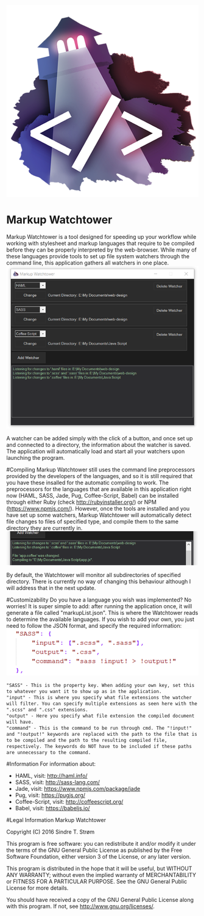 ![Markup Watchtower logo](https://raw.githubusercontent.com/sindrets/MarkupWatchtower/master/img/MarkupWatchtowerIcon_HalfSize.png)
# Markup Watchtower
Markup Watchtower is a tool designed for speeding up your workflow while working with stylesheet and markup languages that require to be compiled before they can be properly interpreted by the web-browser. While many of these languages provide tools to set up file system watchers through the command line, this application gathers all watchers in one place.
![Figure 1](https://raw.githubusercontent.com/sindrets/MarkupWatchtower/master/img/figure1.PNG)

A watcher can be added simply with the click of a button, and once set up and connected to a directory, the information about the watcher is saved. The application will automatically load and start all your watchers upon launching the program. 

#Compiling
Markup Watchtower still uses the command line preprocessors provided by the developers of the languages, and so it is still required that you have these insalled for the automatic compiling to work. The preprocessors for the languages that are available in this application right now (HAML, SASS, Jade, Pug, Coffee-Script, Babel) can be installed through either Ruby (check http://rubyinstaller.org/) or NPM (https://www.npmjs.com/). 
However, once the tools are installed and you have set up some watchers, Markup Watchtower will automatically detect file changes to files of specified type, and compile them to the same directory they are currently in.
![Figure 2](https://raw.githubusercontent.com/sindrets/MarkupWatchtower/master/img/figure2.PNG)

By default, the Watchtower will monitor all subdirectories of specified directory. There is currently no way of changing this behaviour although I will address that in the next update. 

#Customizability
Do you have a language you wish was implemented? No worries! It is super simple to add: after running the application once, it will generate a file called "markupList.json". This is where the Watchtower reads to determine the available languages. If you wish to add your own, you just need to follow the JSON format, and specify the required information:
![Figure 2](https://raw.githubusercontent.com/sindrets/MarkupWatchtower/master/img/figure3.PNG)

    "SASS" - This is the property key. When adding your own key, set this to whatever you want it to show up as in the application.
    "input" - This is where you specify what file extensions the watcher will filter. You can specify multiple extensions as seen here with the ".scss" and ".css" extensions.
    "output" - Here you specify what file extension the compiled document will have.
    "command" - This is the command to be run through cmd. The "!input!" and "!output!" keywords are replaced with the path to the file that is to be compiled and the path to the resulting compiled file, respectively. The keywords do NOT have to be included if these paths are unnecessary to the command.

#Information
For information about:
* HAML, visit: http://haml.info/
* SASS, visit: http://sass-lang.com/
* Jade, visit: https://www.npmjs.com/package/jade
* Pug, visit: https://pugjs.org/
* Coffee-Script, visit: http://coffeescript.org/
* Babel, visit: https://babeljs.io/
  
#Legal Information
Markup Watchtower

Copyright (C) 2016  Sindre T. Strøm

This program is free software: you can redistribute it and/or modify
it under the terms of the GNU General Public License as published by
the Free Software Foundation, either version 3 of the License, or 
any later version.

This program is distributed in the hope that it will be useful,
but WITHOUT ANY WARRANTY; without even the implied warranty of
MERCHANTABILITY or FITNESS FOR A PARTICULAR PURPOSE.  See the
GNU General Public License for more details.

You should have received a copy of the GNU General Public License
along with this program.  If not, see <http://www.gnu.org/licenses/>.

